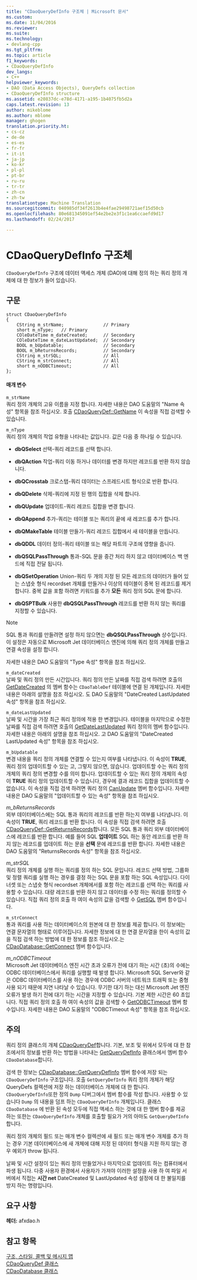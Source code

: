 ```yaml
---
title: "CDaoQueryDefInfo 구조체 | Microsoft 문서"
ms.custom: 
ms.date: 11/04/2016
ms.reviewer: 
ms.suite: 
ms.technology:
- devlang-cpp
ms.tgt_pltfrm: 
ms.topic: article
f1_keywords:
- CDaoQueryDefInfo
dev_langs:
- C++
helpviewer_keywords:
- DAO (Data Access Objects), QueryDefs collection
- CDaoQueryDefInfo structure
ms.assetid: e20837dc-e78d-4171-a195-1b4075fb5d2a
caps.latest.revision: 13
author: mikeblome
ms.author: mblome
manager: ghogen
translation.priority.ht:
- cs-cz
- de-de
- es-es
- fr-fr
- it-it
- ja-jp
- ko-kr
- pl-pl
- pt-br
- ru-ru
- tr-tr
- zh-cn
- zh-tw
translationtype: Machine Translation
ms.sourcegitcommit: 040985df34f2613b4e4fae29498721aef15d50cb
ms.openlocfilehash: 80e681345091ef54e2be2e3f1c1ea6ccaefd9d17
ms.lasthandoff: 02/24/2017

---
```

# <a name="cdaoquerydefinfo-structure"></a>CDaoQueryDefInfo 구조체
`CDaoQueryDefInfo` 구조에 데이터 액세스 개체 (DAO)에 대해 정의 하는 쿼리 정의 개체에 대 한 정보가 들어 있습니다.  
  
## <a name="syntax"></a>구문  
  
```  
struct CDaoQueryDefInfo  
{  
    CString m_strName;               // Primary  
    short m_nType;   // Primary  
    COleDateTime m_dateCreated;      // Secondary  
    COleDateTime m_dateLastUpdated;  // Secondary  
    BOOL m_bUpdatable;               // Secondary  
    BOOL m_bReturnsRecords;          // Secondary  
    CString m_strSQL;                // All  
    CString m_strConnect;            // All  
    short m_nODBCTimeout;            // All  
};  
```  
  
#### <a name="parameters"></a>매개 변수  
 `m_strName`  
 쿼리 정의 개체의 고유 이름을 지정 합니다. 자세한 내용은 DAO 도움말의 "Name 속성" 항목을 참조 하십시오. 호출 [CDaoQueryDef::GetName](../../mfc/reference/cdaoquerydef-class.md#getname) 이 속성을 직접 검색할 수 있습니다.  
  
 `m_nType`  
 쿼리 정의 개체의 작업 유형을 나타내는 값입니다. 값은 다음 중 하나일 수 있습니다.  
  
- **dbQSelect** 선택-쿼리 레코드를 선택 합니다.  
  
- **dbQAction** 작업-쿼리 이동 하거나 데이터를 변경 하지만 레코드를 반환 하지 않습니다.  
  
- **dbQCrosstab** 크로스탭-쿼리 데이터는 스프레드시트 형식으로 반환 합니다.  
  
- **dbQDelete** 삭제-쿼리에 지정 된 행의 집합을 삭제 합니다.  
  
- **dbQUpdate** 업데이트-쿼리 레코드 집합을 변경 합니다.  
  
- **dbQAppend** 추가-쿼리는 테이블 또는 쿼리의 끝에 새 레코드를 추가 합니다.  
  
- **dbQMakeTable** 테이블 만들기-쿼리 레코드 집합에서 새 테이블을 만듭니다.  
  
- **dbQDDL** 데이터 정의-쿼리 테이블 또는 해당 파트의 구조에 영향을 줍니다.  
  
- **dbQSQLPassThrough** 통과-SQL 문을 중간 처리 하지 않고 데이터베이스 백 엔드에 직접 전달 됩니다.  
  
- **dbQSetOperation** Union-쿼리 두 개의 지정 된 모든 레코드의 데이터가 들어 있는 스냅숏 형식 recordset 개체를 만들거나 이상의 테이블이 중복 된 레코드를 제거 합니다. 중복 값을 포함 하려면 키워드를 추가 **모든** 쿼리 정의 SQL 문에 합니다.  
  
- **dbQSPTBulk** 사용한 **dbQSQLPassThrough** 레코드를 반환 하지 않는 쿼리를 지정할 수 있습니다.  
  
> [!NOTE]
>  SQL 통과 쿼리를 만들려면 설정 하지 않으면는 **dbQSQLPassThrough** 상수입니다. 이 설정은 자동으로 Microsoft Jet 데이터베이스 엔진에 의해 쿼리 정의 개체를 만들고 연결 속성을 설정 합니다.  
  
 자세한 내용은 DAO 도움말의 "Type 속성" 항목을 참조 하십시오.  
  
 `m_dateCreated`  
 날짜 및 쿼리 정의 만든 시간입니다. 쿼리 정의 만든 날짜를 직접 검색 하려면 호출의 [GetDateCreated](../../mfc/reference/cdaotabledef-class.md#getdatecreated) 의 멤버 함수는 `CDaoTableDef` 테이블에 연결 된 개체입니다. 자세한 내용은 아래의 설명을 참조 하십시오. 도 DAO 도움말의 "DateCreated LastUpdated 속성" 항목을 참조 하십시오.  
  
 `m_dateLastUpdated`  
 날짜 및 시간을 가장 최근 쿼리 정의에 적용 한 변경입니다. 테이블을 마지막으로 수정한 날짜를 직접 검색 하려면 호출의 [GetDateLastUpdated](../../mfc/reference/cdaoquerydef-class.md#getdatelastupdated) 쿼리 정의의 멤버 함수입니다. 자세한 내용은 아래의 설명을 참조 하십시오. 고 DAO 도움말의 "DateCreated LastUpdated 속성" 항목을 참조 하십시오.  
  
 `m_bUpdatable`  
 변경 내용을 쿼리 정의 개체를 연결할 수 있는지 여부를 나타냅니다. 이 속성이 **TRUE**, 쿼리 정의 업데이트할 수 있는 고, 그렇지 않으면, 않습니다. 업데이트할 수는 쿼리 정의 개체의 쿼리 정의 변경할 수를 의미 합니다. 업데이트할 수 있는 쿼리 정의 개체의 속성이 **TRUE** 쿼리 정의 업데이트할 수 있습니다, 경우에 결과 레코드 집합을 업데이트할 수 없습니다. 이 속성을 직접 검색 하려면 쿼리 정의 [CanUpdate](../../mfc/reference/cdaoquerydef-class.md#canupdate) 멤버 함수입니다. 자세한 내용은 DAO 도움말의 "업데이트할 수 있는 속성" 항목을 참조 하십시오.  
  
 *m_bReturnsRecords*  
 외부 데이터베이스에는 SQL 통과 쿼리의 레코드를 반환 하는지 여부를 나타냅니다. 이 속성이 **TRUE**, 쿼리 레코드를 반환 합니다. 이 속성을 직접 검색 하려면 호출 [CDaoQueryDef::GetReturnsRecords](../../mfc/reference/cdaoquerydef-class.md#getreturnsrecords)합니다. 모든 SQL 통과 쿼리 외부 데이터베이스에 레코드를 반환 합니다. 예를 들어 SQL **업데이트** SQL 하는 동안 레코드를 반환 하지 않는 레코드를 업데이트 하는 문을 **선택** 문에 레코드를 반환 합니다. 자세한 내용은 DAO 도움말의 "ReturnsRecords 속성" 항목을 참조 하십시오.  
  
 *m_strSQL*  
 쿼리 정의 개체를 실행 하는 쿼리를 정의 하는 SQL 문입니다. 레코드 선택 방법, 그룹화 및 정렬 쿼리를 실행 하는 경우를 결정 하는 SQL 문을 포함 하는 SQL 속성입니다. 다이너셋 또는 스냅숏 형식 recordset 개체에서를 포함 하는 레코드를 선택 하는 쿼리를 사용할 수 있습니다. 대량 레코드를 반환 하지 않고 데이터를 수정 하는 쿼리를 정의할 수 있습니다. 직접 쿼리 정의 호출 하 여이 속성의 값을 검색할 수 [GetSQL](../../mfc/reference/cdaoquerydef-class.md#getsql) 멤버 함수입니다.  
  
 `m_strConnect`  
 통과 쿼리를 사용 하는 데이터베이스의 원본에 대 한 정보를 제공 합니다. 이 정보에는 연결 문자열의 형태로 이루어집니다. 자세한 정보에 대 한 연결 문자열을 한이 속성의 값을 직접 검색 하는 방법에 대 한 정보를 참조 하십시오.는 [CDaoDatabase::GetConnect](../../mfc/reference/cdaodatabase-class.md#getconnect) 멤버 함수입니다.  
  
 *m_nODBCTimeout*  
 Microsoft Jet 데이터베이스 엔진 시간 초과 오류가 전에 대기 하는 시간 (초)의 수에는 ODBC 데이터베이스에서 쿼리를 실행할 때 발생 합니다. Microsoft SQL Server와 같은 ODBC 데이터베이스를 사용 하는 경우에 ODBC 서버의 네트워크 트래픽 또는 중형 사용 되기 때문에 지연 나타날 수 있습니다. 무기한 대기 하는 대신 Microsoft Jet 엔진 오류가 발생 하기 전에 대기 하는 시간을 지정할 수 있습니다. 기본 제한 시간은 60 초입니다. 직접 쿼리 정의 호출 하 여이 속성의 값을 검색할 수 [GetODBCTimeout](../../mfc/reference/cdaoquerydef-class.md#getodbctimeout) 멤버 함수입니다. 자세한 내용은 DAO 도움말의 "ODBCTimeout 속성" 항목을 참조 하십시오.  
  
## <a name="remarks"></a>주의  
 쿼리 정의 클래스의 개체 [CDaoQueryDef](../../mfc/reference/cdaoquerydef-class.md)합니다. 기본, 보조 및 위에서 모두에 대 한 참조에서의 정보를 반환 하는 방법을 나타내는 [GetQueryDefInfo](../../mfc/reference/cdaodatabase-class.md#getquerydefinfo) 클래스에서 멤버 함수 `CDaoDatabase`합니다.  
  
 검색 한 정보는 [CDaoDatabase::GetQueryDefInfo](../../mfc/reference/cdaodatabase-class.md#getquerydefinfo) 멤버 함수에 저장 되는 `CDaoQueryDefInfo` 구조입니다. 호출 `GetQueryDefInfo` 쿼리 정의 개체가 해당 QueryDefs 컬렉션에 저장 하는 데이터베이스 개체에 대 한 합니다. `CDaoQueryDefInfo`또한 정의 `Dump` 디버그에서 멤버 함수를 작성 합니다. 사용할 수 있습니다 `Dump` 의 내용을 덤프 하는 `CDaoQueryDefInfo` 개체입니다. 클래스 `CDaoDatabase` 에 반환 된 속성 모두에 직접 액세스 하는 것에 대 한 멤버 함수를 제공 하는 또한는 `CDaoQueryDefInfo` 개체를 호출할 필요가 거의 아마도 `GetQueryDefInfo`합니다.  
  
 쿼리 정의 개체의 필드 또는 매개 변수 컬렉션에 새 필드 또는 매개 변수 개체를 추가 하는 경우 기본 데이터베이스에 새 개체에 대해 지정 된 데이터 형식을 지원 하지 않는 경우 예외가 throw 됩니다.  
  
 날짜 및 시간 설정이 있는 쿼리 정의 만들었거나 마지막으로 업데이트 하는 컴퓨터에서 파생 됩니다. 다중 사용자 환경에서 사용자가 가져야 이러한 설정을 사용 하 여 파일 서버에서 직접는 **시간 net** DateCreated 및 LastUpdated 속성 설정에 대 한 불일치를 방지 하는 명령입니다.  
  
## <a name="requirements"></a>요구 사항  
 **헤더:** afxdao.h  
  
## <a name="see-also"></a>참고 항목  
 [구조, 스타일, 콜백 및 메시지 맵](../../mfc/reference/structures-styles-callbacks-and-message-maps.md)   
 [CDaoQueryDef 클래스](../../mfc/reference/cdaoquerydef-class.md)   
 [CDaoDatabase 클래스](../../mfc/reference/cdaodatabase-class.md)

